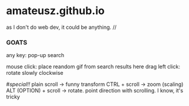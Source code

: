 # amateusz.github.io
as I don't do web dev, it could be anything. // 

### GOATS

any key: pop-up search

mouse click: place reandom gif from search results here
drag left click: rotate slowly clockwise

#*_special!!_*
plain scroll          ->  funny transform
CTRL + scroll         ->  zoom (scaling)
ALT (OPTION) + scroll ->  rotate. point direction with scrolling. I know, it's tricky
